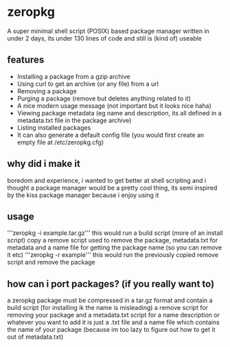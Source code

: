 # zeropkg
A super minimal shell script (POSIX) based package manager written in under 2 days, 
its under 130 lines of code and still is (kind of) useable
## features
- Installing a package from a gzip archive
- Using curl to get an archive (or any file) from a url
- Removing a package
- Purging a package (remove but deletes anything related to it)
- A nice modern usage message (not important but it looks nice haha)
- Viewing package metadata (eg name and description, its all defined in a metadata.txt file in the package archive)
- Listing installed packages
- It can also generate a default config file (you would first create an empty file at /etc/zeropkg.cfg)
## why did i make it
boredom and experience, i wanted to get better at shell scripting and i thought a package manager
would be a pretty cool thing, its semi inspired by the kiss package manager because i enjoy using it
## usage
'''zeropkg -i example.tar.gz''' this would run a build script (more of an install script) copy a remove script used to remove the package, 
metadata.txt for metadata and a name file for getting the package name (so you can remove it etc)
'''zeropkg -r example''' this would run the previously copied remove script and remove the package
## how can i port packages? (if you really want to)
a zeropkg package must be compressed in a tar.gz format and contain a build script (for installing ik the name is misleading) a remove script
for removing your package and a metadata.txt script for a name description or whatever you want to add it is just a .txt file and a name file
which contains the name of your package (because im too lazy to figure out how to get it out of metadata.txt)


